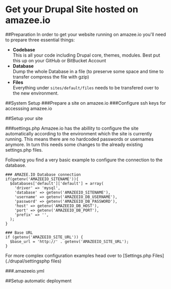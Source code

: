 # Get your Drupal Site hosted on amazee.io

##Preparation
In order to get your website running on amazee.io you'll need to prepare three essential things:
- **Codebase**  
This is all your code including Drupal core, themes, modules. Best put this up on your GitHub or BitBucket Account
- **Database**  
Dump the whole Database in a file (to preserve some space and time to transfer compress the file with gzip)
- **Files**  
Everything under `sites/default/files` needs to be transfered over to the new environment.

##System Setup
###Prepare a site on amazee.io
###Configure ssh keys for accesssing amazee.io

##Setup your site

###settings.php
Amazee.io has the abillity to configure the site automatically according to the environment which the site is currently running. This means there are no hardcoded passwords or usernames anymore. In turn this needs some changes to the already existing settings.php files. 

Following you find a very basic example to configure the connection to the database.

```
### AMAZEE.IO Database connection
if(getenv('AMAZEEIO_SITENAME')){
  $databases['default']['default'] = array(
    'driver' => 'mysql',
    'database' => getenv('AMAZEEIO_SITENAME'),
    'username' => getenv('AMAZEEIO_DB_USERNAME'),
    'password' => getenv('AMAZEEIO_DB_PASSWORD'),
    'host' => getenv('AMAZEEIO_DB_HOST'),
    'port' => getenv('AMAZEEIO_DB_PORT'),
    'prefix' => '',
  );
}

### Base URL
if (getenv('AMAZEEIO_SITE_URL')) {
  $base_url = 'http://' . getenv('AMAZEEIO_SITE_URL');
}
```

For more complex configuration examples head over to [Settings.php Files](./drupal/settingsphp
files)



###.amazeeio.yml

##Setup automatic deployment